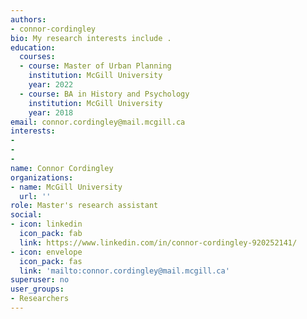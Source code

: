 ```yaml
---
authors: 
- connor-cordingley
bio: My research interests include . 
education:
  courses:
  - course: Master of Urban Planning
    institution: McGill University
    year: 2022
  - course: BA in History and Psychology
    institution: McGill University
    year: 2018
email: connor.cordingley@mail.mcgill.ca
interests:
- 
-
-
name: Connor Cordingley
organizations:
- name: McGill University
  url: ''
role: Master's research assistant
social:
- icon: linkedin
  icon_pack: fab
  link: https://www.linkedin.com/in/connor-cordingley-920252141/    
- icon: envelope
  icon_pack: fas
  link: 'mailto:connor.cordingley@mail.mcgill.ca'
superuser: no
user_groups: 
- Researchers
---
```

  